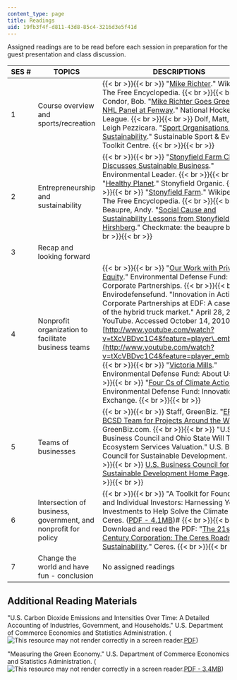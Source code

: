 ```yaml
---
content_type: page
title: Readings
uid: 19fb3f4f-d811-43d8-85c4-3216d3e5f41d
---
```


Assigned readings are to be read before each session in preparation for the guest presentation and class discussion.

| SES # | TOPICS | DESCRIPTIONS |
| --- | --- | --- |
| 1 | Course overview and sports/recreation |  {{< br >}}{{< br >}} "[Mike Richter](http://en.wikipedia.org/wiki/Mike_Richter)." Wikipedia: The Free Encyclopedia. {{< br >}}{{< br >}} Condor, Bob. "[Mike Richter Goes Green with NHL Panel at Fenway](http://www.nhl.com/ice/news.htm?id=512477)." National Hockey League. {{< br >}}{{< br >}} Dolf, Matt, and Leigh Pezzicara. "[Sport Organisations Tackle Sustainability](http://sustainable-sport.org/sport-organisations-tackle-sustainability/)." Sustainable Sport & Event Toolkit Centre. {{< br >}}{{< br >}}  |
| 2 | Entrepreneurship and sustainability |  {{< br >}}{{< br >}} "[Stonyfield Farm CEO Discusses Sustainable Business](http://www.environmentalleader.com/2009/03/02/stonyfield-farm-ceo-discusses-sustainable-business/)." Environmental Leader. {{< br >}}{{< br >}} "[Healthy Planet](https://web.archive.org/web/20091108064929/http://www.stonyfield.com/healthy_planet/index.jsp)." Stonyfield Organic. {{< br >}}{{< br >}} "[Stonyfield Farm](http://en.wikipedia.org/wiki/Stonyfield_Farm)." Wikipedia: The Free Encyclopedia. {{< br >}}{{< br >}} Beaupre, Andy. "[Social Cause and Sustainability Lessons from Stonyfield Farms' Hirshberg](https://cleanspeak.brodeur.com/blog/posts/social-cause-sustainability-lessons-from-stonyfield-farms-hirshberg/)." Checkmate: the beaupre blog. {{< br >}}{{< br >}}  |
| 3 | Recap and looking forward | &nbsp; |
| 4 | Nonprofit organization to facilitate business teams |  {{< br >}}{{< br >}} "[Our Work with Private Equity](http://www.edf.org/page.cfm?tagID=56)." Environmental Defense Fund: Corporate Partnerships. {{< br >}}{{< br >}} Envirodefensefund. "Innovation in Action — Corporate Partnerships at EDF: A case study of the hybrid truck market." April 28, 2009. YouTube. Accessed October 14, 2010. [http://www.youtube.com/watch?v=tXcVBDvc1C4&feature=player\_embedded](http://www.youtube.com/watch?v=tXcVBDvc1C4&feature=player_embedded) {{< br >}}{{< br >}} "[Victoria Mills](http://www.edf.org/page.cfm?tagID=946)." Environmental Defense Fund: About Us. {{< br >}}{{< br >}} "[Four Cs of Climate Action](http://innovation.edf.org/page.cfm?tagID=13142)." Environmental Defense Fund: Innovation Exchange. {{< br >}}{{< br >}}  |
| 5 | Teams of businesses |  {{< br >}}{{< br >}} Staff, GreenBiz. "[EPA, US BCSD Team for Projects Around the World](http://www.greenbiz.com/news/2007/07/31/epa-us-bcsd-team-projects-around-world)." GreenBiz.com. {{< br >}}{{< br >}} "U.S. Business Council and Ohio State Will Team on Ecosystem Services Valuation." U.S. Business Council for Sustainable Development. {{< br >}}{{< br >}} [U.S. Business Council for Sustainable Development Home Page](https://usbcsd.org/). {{< br >}}{{< br >}}  |
| 6 | Intersection of business, government, and nonprofit for policy |  {{< br >}}{{< br >}} "A Toolkit for Foundations and Individual Investors: Harnessing Your Investments to Help Solve the Climate Crisis." Ceres. ([PDF - 4.1MB](https://core.ac.uk/download/pdf/71355398.pdf))# {{< br >}}{{< br >}} Download and read the PDF: "[The 21st Century Corporation: The Ceres Roadmap for Sustainability](http://www.ceres.org/ceresroadmap)." Ceres. {{< br >}}{{< br >}}  |
| 7 | Change the world and have fun - conclusion | No assigned readings 

Additional Reading Materials
----------------------------

"U.S. Carbon Dioxide Emissions and Intensities Over Time: A Detailed Accounting of Industries, Government, and Households." U.S. Department of Commerce Economics and Statistics Administration. (![This resource may not render correctly in a screen reader.](/images/inacessible.gif)[PDF](https://www.commerce.gov/data-and-reports/reports/2010/04/us-carbon-dioxide-emissions-and-intensities-over-time-detailed-accounting))

"Measuring the Green Economy." U.S. Department of Commerce Economics and Statistics Administration. (![This resource may not render correctly in a screen reader.](/images/inacessible.gif)[PDF - 3.4MB](http://commerce.gov/data-and-reports/reports/2010/04/measuring-green-economy))